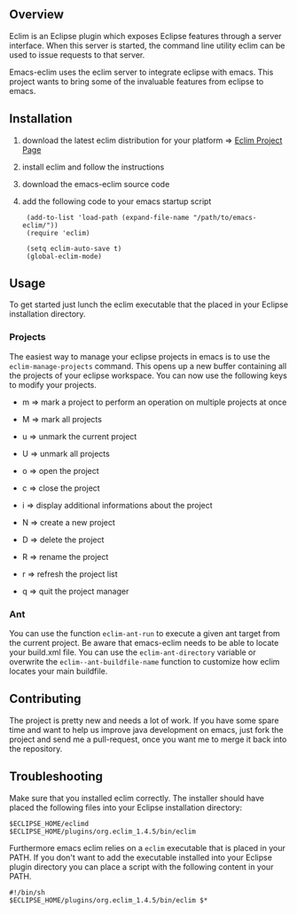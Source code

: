 ## Overview
Eclim is an Eclipse plugin which exposes Eclipse features through a
server interface.  When this server is started, the command line utility
eclim can be used to issue requests to that server.

Emacs-eclim uses the eclim server to integrate eclipse with
emacs. This project wants to bring some of the invaluable features
from eclipse to emacs.

## Installation
1. download the latest eclim distribution for your platform => [Eclim Project Page](http://eclim.sourceforge.net/)
1. install eclim and follow the instructions
1. download the emacs-eclim source code
1. add the following code to your emacs startup script

        (add-to-list 'load-path (expand-file-name "/path/to/emacs-eclim/"))
        (require 'eclim)

        (setq eclim-auto-save t)
        (global-eclim-mode)

## Usage
To get started just lunch the eclim executable that the placed in your
Eclipse installation directory.

### Projects
The easiest way to manage your eclipse projects in emacs is to use the `eclim-manage-projects` command. This opens up a new buffer containing all the projects of your eclipse workspace. You can now use the following keys to modify your projects.

- m => mark a project to perform an operation on multiple projects at once
- M => mark all projects
- u => unmark the current project
- U => unmark all projects
- o => open the project
- c => close the project
- i => display additional informations about the project
- N => create a new project
- D => delete the project
- R => rename the project

- r => refresh the project list
- q => quit the project manager

### Ant
You can use the function `eclim-ant-run` to execute a given ant target from the current project. Be aware that emacs-eclim needs to be able to locate your build.xml file. You can use the `eclim-ant-directory` variable or overwrite the `eclim--ant-buildfile-name` function to customize how eclim locates your main buildfile.

## Contributing

The project is pretty new and needs a lot of work. If you have some
spare time and want to help us improve java development on emacs, just
fork the project and send me a pull-request, once you want me to merge
it back into the repository.

## Troubleshooting
Make sure that you installed eclim correctly. The installer should have placed the following files into your Eclipse installation directory:

    $ECLIPSE_HOME/eclimd
    $ECLIPSE_HOME/plugins/org.eclim_1.4.5/bin/eclim

Furthermore emacs eclim relies on a `eclim` executable that is placed in your PATH. If you don't want to add the executable installed into your Eclipse plugin directory you can place a script with the following content in your PATH.

    #!/bin/sh
    $ECLIPSE_HOME/plugins/org.eclim_1.4.5/bin/eclim $*
